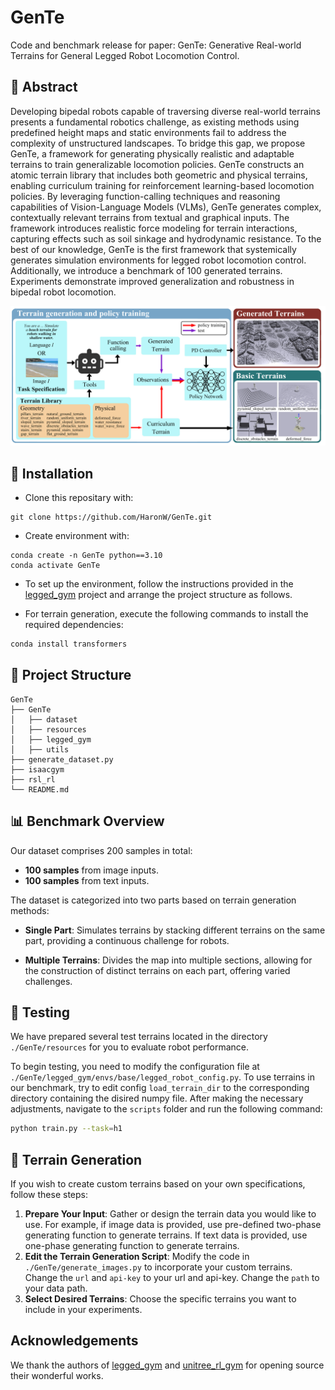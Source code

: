 # GenTe

Code and benchmark release for paper: GenTe: Generative Real-world Terrains for General Legged Robot Locomotion Control.



## 📖 Abstract

<p>
Developing bipedal robots capable of traversing diverse real-world terrains presents a fundamental robotics challenge, as existing methods using predefined height maps and static environments fail to address the complexity of unstructured landscapes. To bridge this gap, we propose GenTe, a framework for generating physically realistic and adaptable terrains to train generalizable locomotion policies. GenTe constructs an atomic terrain library that includes both geometric and physical terrains, enabling curriculum training for reinforcement learning-based locomotion policies. By leveraging function-calling techniques and reasoning capabilities of Vision-Language Models (VLMs), GenTe generates complex, contextually relevant terrains from textual and graphical inputs. The framework introduces realistic force modeling for terrain interactions, capturing effects such as soil sinkage and hydrodynamic resistance. To the best of our knowledge, GenTe is the first framework that systemically generates simulation environments for legged robot locomotion control. Additionally, we introduce a benchmark of 100 generated terrains. Experiments demonstrate improved generalization and robustness in bipedal robot locomotion.
</p>

![architecture](./pipeline.jpg)


## 🔨 Installation

- Clone this repositary with:

```
git clone https://github.com/HaronW/GenTe.git
```

- Create environment with:

```
conda create -n GenTe python==3.10
conda activate GenTe
```

- To set up the environment, follow the instructions provided in the [legged_gym](https://github.com/leggedrobotics/legged_gym) project and arrange the project structure as follows.

- For terrain generation, execute the following commands to install the required dependencies:

```bash
conda install transformers
```



## 📂 Project Structure


```
GenTe
├── GenTe
│   ├── dataset
│   ├── resources
│   ├── legged_gym
│   ├── utils
├── generate_dataset.py
├── isaacgym
├── rsl_rl
└── README.md
```



## 📊 Benchmark Overview 

Our dataset comprises 200 samples in total: 
- **100 samples** from image inputs.
- **100 samples** from text inputs.

The dataset is categorized into two parts based on terrain generation methods:
- **Single Part**: Simulates terrains by stacking different terrains on the same part, providing a continuous challenge for robots.

- **Multiple Terrains**: Divides the map into multiple sections, allowing for the construction of distinct terrains on each part, offering varied challenges.

  


## 🚀 Testing

We have prepared several test terrains located in the directory `./GenTe/resources` for you to evaluate robot performance. 

To begin testing, you need to modify the configuration file at `./GenTe/legged_gym/envs/base/legged_robot_config.py`. To use terrains in our benchmark, try to edit config `load_terrain_dir` to the corresponding directory containing the disired numpy file. After making the necessary adjustments, navigate to the `scripts` folder and run the following command:

```bash
python train.py --task=h1
```



## 🌄 Terrain Generation

If you wish to create custom terrains based on your own specifications, follow these steps:

1. **Prepare Your Input**: Gather or design the terrain data you would like to use. For example, if image data is provided, use pre-defined two-phase generating function to generate terrains. If text data is provided, use one-phase generating function to generate terrains. 
2. **Edit the Terrain Generation Script**: Modify the code in `./GenTe/generate_images.py` to incorporate your custom terrains. Change the `url` and `api-key` to your url and api-key. Change the `path` to your data path. 
3. **Select Desired Terrains**: Choose the specific terrains you want to include in your experiments.



## Acknowledgements

We thank the authors of [legged_gym](https://github.com/leggedrobotics/legged_gym) and [unitree_rl_gym](https://github.com/unitreerobotics/unitree_rl_gym) for opening source their wonderful works.
